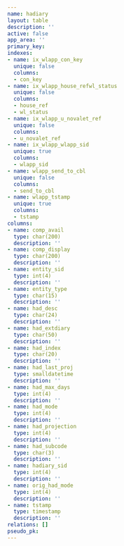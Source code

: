 ```yaml
---
name: hadiary
layout: table
description: ''
active: false
app_area: ''
primary_key: 
indexes:
- name: ix_wlapp_con_key
  unique: false
  columns:
  - con_key
- name: ix_wlapp_house_refwl_status
  unique: false
  columns:
  - house_ref
  - wl_status
- name: ix_wlapp_u_novalet_ref
  unique: false
  columns:
  - u_novalet_ref
- name: ix_wlapp_wlapp_sid
  unique: true
  columns:
  - wlapp_sid
- name: wlapp_send_to_cbl
  unique: false
  columns:
  - send_to_cbl
- name: wlapp_tstamp
  unique: true
  columns:
  - tstamp
columns:
- name: comp_avail
  type: char(200)
  description: ''
- name: comp_display
  type: char(200)
  description: ''
- name: entity_sid
  type: int(4)
  description: ''
- name: entity_type
  type: char(15)
  description: ''
- name: had_desc
  type: char(24)
  description: ''
- name: had_extdiary
  type: char(50)
  description: ''
- name: had_index
  type: char(20)
  description: ''
- name: had_last_proj
  type: smalldatetime
  description: ''
- name: had_max_days
  type: int(4)
  description: ''
- name: had_mode
  type: int(4)
  description: ''
- name: had_projection
  type: int(4)
  description: ''
- name: had_subcode
  type: char(3)
  description: ''
- name: hadiary_sid
  type: int(4)
  description: ''
- name: orig_had_mode
  type: int(4)
  description: ''
- name: tstamp
  type: timestamp
  description: ''
relations: []
pseudo_pk: 
---
```


